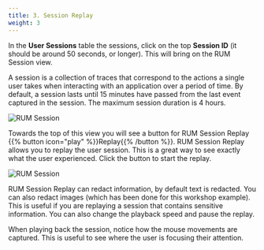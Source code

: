```yaml
---
title: 3. Session Replay
weight: 3
---
```


In the **User Sessions** table the sessions, click on the top **Session ID** (it should be around 50 seconds, or longer). This will bring on the RUM Session view.

A session is a collection of traces that correspond to the actions a single user takes when interacting with an application over a period of time. By default, a session lasts until 15 minutes have passed from the last event captured in the session. The maximum session duration is 4 hours.

![RUM Session](../images/rum-session.png?width=40vw)

Towards the top of this view you will see a button for RUM Session Replay {{% button icon="play" %}}Replay{{% /button %}}. RUM Session Replay allows you to replay the user session. This is a great way to see exactly what the user experienced. Click the button to start the replay.

![RUM Session](../images/rum-session-replay.png?width=40vw)

RUM Session Replay can redact information, by default text is redacted. You can also redact images (which has been done for this workshop example). This is useful if you are replaying a session that contains sensitive information. You can also change the playback speed and pause the replay.

When playing back the session, notice how the mouse movements are captured. This is useful to see where the user is focusing their attention.
